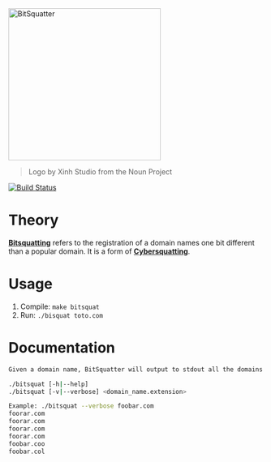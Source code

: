 
<img src="https://i.imgur.com/nboh344.jpg " alt="BitSquatter" width="300">

> Logo by Xinh Studio from the Noun Project

[![Build Status](https://travis-ci.org/CamiloGarciaLaRotta/BitSquatter.svg?branch=master)](https://travis-ci.org/CamiloGarciaLaRotta/BitSquatter)
# Theory
**[Bitsquatting](http://dinaburg.org/bitsquatting.html)** refers to the registration of a domain names one bit different than a popular domain. It is a form of **[Cybersquatting](https://en.wikipedia.org/wiki/Cybersquatting)**.

<!--It does so by splitting the URL into domain name and domain extension.  
Then it transforms the strings into their binary equivalents.  
Finally it queries WHOIS servers with all the 1-bit permutations of the binary strings.-->

# Usage
1. Compile: `make bitsquat`
2. Run: `./bisquat toto.com`

# Documentation
```bash
Given a domain name, BitSquatter will output to stdout all the domains different by 1 bit.

./bitsquat [-h|--help]
./bitsquat [-v|--verbose] <domain_name.extension>

Example: ./bitsquat --verbose foobar.com
foorar.com
foorar.com
foorar.com
foorar.com
foobar.coo
foobar.col
```

